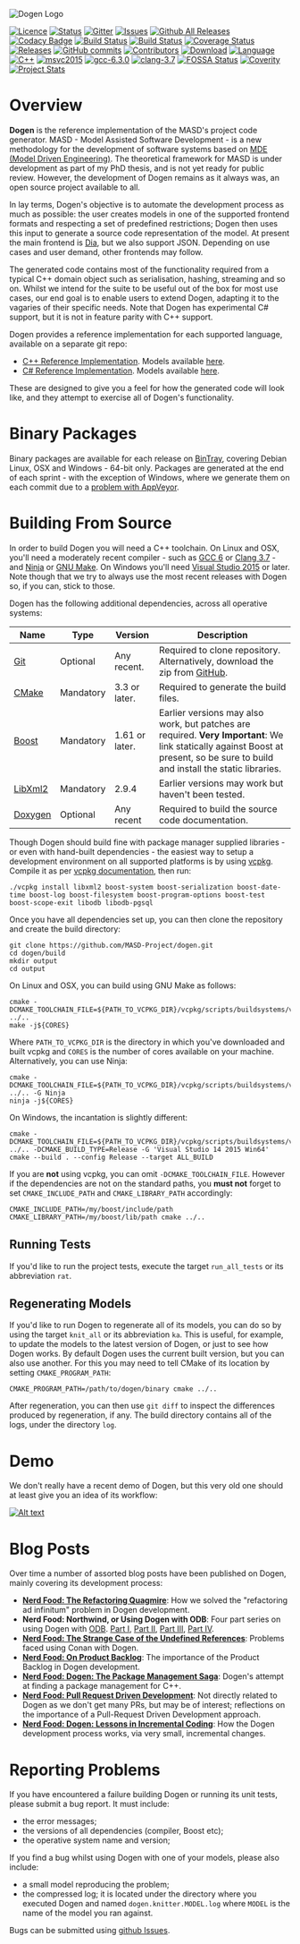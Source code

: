 ![Dogen Logo](https://raw.githubusercontent.com/MASD-Project/dogen/master/doc/images/new_logo_with_message.png)

[![Licence](https://img.shields.io/badge/license-GPL_3-green.svg?dummy)](https://raw.githubusercontent.com/MASD-Project/dogen/master/LICENCE)
[![Status](https://img.shields.io/badge/status-active-brightgreen.svg?style=flat)](https://github.com/MASD-Project/dogen/pulse/monthly)
[![Gitter](https://img.shields.io/gitter/room/nwjs/nw.js.svg)](https://gitter.im/MASD-Project/Lobby)
[![Issues](https://img.shields.io/github/issues/MASD-Project/dogen.svg)](https://github.com/MASD-Project/dogen/issues)
[![Github All Releases](https://img.shields.io/github/downloads/MASD-Project/dogen/total.svg)](https://github.com/MASD-Project/dogen/releases)
[![Codacy Badge](https://api.codacy.com/project/badge/Grade/5d7fca8ac9a64ea8b8d35bc8b0d534b5)](https://www.codacy.com/app/marco-craveiro/dogen?utm_source=github.com&utm_medium=referral&utm_content=MASD-Project/dogen&utm_campaign=badger)
[![Build Status](https://img.shields.io/travis/MASD-Project/dogen.svg?label=linux/osx)](https://travis-ci.org/MASD-Project/dogen)
[![Build Status](https://img.shields.io/appveyor/ci/mcraveiro/dogen.svg?label=windows)](https://ci.appveyor.com/project/mcraveiro/dogen)
[![Coverage Status](https://coveralls.io/repos/github/MASD-Project/dogen/badge.svg?branch=master)](https://coveralls.io/github/MASD-Project/dogen?branch=master)
[![Releases](https://img.shields.io/github/release/MASD-Project/dogen.svg)](https://github.com/MASD-Project/dogen/releases)
[![GitHub commits](https://img.shields.io/github/commits-since/MASD-Project/dogen/v1.0.08.svg)](https://github.com/MASD-Project/dogen/commits/master)
[![Contributors](https://img.shields.io/github/contributors/MASD-Project/dogen.svg)](https://github.com/MASD-Project/dogen/graphs/contributors)
[![Download](https://api.bintray.com/packages/masd-project/Dogen/dogen/images/download.svg?version=v1.0.08)](https://bintray.com/masd-project/Dogen/dogen/v1.0.08)
[![Language](https://img.shields.io/badge/language-c++-blue.svg)](https://www.openhub.net/p/dogen/analyses/latest/languages_summary)
[![C++](https://img.shields.io/badge/std-c++14-blue.svg)](https://en.wikipedia.org/wiki/C%2B%2B14)
[![msvc2015](https://img.shields.io/badge/MSVC-2015-ff69b4.svg)](https://visualstudio.microsoft.com/vs/older-downloads/)
[![gcc-6.3.0](https://img.shields.io/badge/GCC-6.3.0-ff69b4.svg)](https://www.gnu.org/software/gcc/gcc-6)
[![clang-3.7](https://img.shields.io/badge/CLANG-3.7-ff69b4.svg)](http://releases.llvm.org/3.7.0/tools/clang/docs/ReleaseNotes.html)
[![FOSSA Status](https://app.fossa.io/api/projects/git%2Bgithub.com%2FMASD-Project%2Fdogen.svg?type=shield)](https://app.fossa.io/projects/git%2Bgithub.com%2FMASD-Project%2Fdogen?ref=badge_shield)
[![Coverity](https://img.shields.io/coverity/scan/16865.svg)](https://scan.coverity.com/projects/masd-project-dogen)
[![Project Stats](https://www.openhub.net/p/dogen/widgets/project_thin_badge.gif)](https://www.openhub.net/p/dogen)

# Overview

**Dogen** is the reference implementation of the MASD's project code
generator. MASD - Model Assisted Software Development - is a new
methodology for the development of software systems based on [MDE
(Model Driven
Engineering)](https://en.wikipedia.org/wiki/Model-driven_engineering). The
theoretical framework for MASD is under development as part of my PhD
thesis, and is not yet ready for public review. However, the
development of Dogen remains as it always was, an open source project
available to all.

In lay terms, Dogen's objective is to automate the development process
as much as possible: the user creates models in one of the supported
frontend formats and respecting a set of predefined restrictions;
Dogen then uses this input to generate a source code representation of
the model. At present the main frontend is
[Dia](https://en.wikipedia.org/wiki/Dia_(software)), but we also
support JSON. Depending on use cases and user demand, other frontends
may follow.

The generated code contains most of the functionality required from a
typical C++ domain object such as serialisation, hashing, streaming
and so on. Whilst we intend for the suite to be useful out of the box
for most use cases, our end goal is to enable users to extend Dogen,
adapting it to the vagaries of their specific needs. Note that Dogen
has experimental C# support, but it is not in feature parity with C++
support.

Dogen provides a reference implementation for each supported language,
available on a separate git repo:

- [C++ Reference
  Implementation](https://github.com/MASD-Project/cpp_ref_impl). Models
  available [here](https://github.com/MASD-Project/cpp_ref_impl/tree/master/projects/models).
- [C# Reference
  Implementation](https://github.com/MASD-Project/csharp_ref_impl). Models
  available [here](https://github.com/MASD-Project/csharp_ref_impl/tree/master/Src/Models).

These are designed to give you a feel for how the generated code will
look like, and they attempt to exercise all of Dogen's functionality.

# Binary Packages

Binary packages are available for each release on
[BinTray](https://bintray.com/masd-project/Dogen/), covering Debian
Linux, OSX and Windows - 64-bit only. Packages are generated at the
end of each sprint - with the exception of Windows, where we generate
them on each commit due to a [problem with
AppVeyor](http://help.appveyor.com/discussions/problems/6209-build-is-not-triggered-for-tag).

# Building From Source

In order to build Dogen you will need a C++ toolchain. On Linux and
OSX, you'll need a moderately recent compiler - such as [GCC
6](https://www.gnu.org/software/gcc/gcc-6) or [Clang
3.7](https://www.gnu.org/software/gcc/gcc-6) - and
[Ninja](https://ninja-build.org/manual.html) or [GNU
Make](https://www.gnu.org/software/make/). On Windows you'll need
[Visual Studio
2015](https://visualstudio.microsoft.com/vs/older-downloads/) or
later. Note though that we try to always use the most recent releases
with Dogen so, if you can, stick to those.

Dogen has the following additional dependencies, across all operative systems:

| Name   | Type      | Version                | Description                             |
|--------|-----------|------------------------|-----------------------------------------|
| [Git](https://git-scm.com/)    | Optional  | Any recent.    | Required to clone repository. Alternatively, download the zip from [GitHub](https://github.com/MASD-Project/dogen).               |
| [CMake](https://cmake.org/)  | Mandatory | 3.3 or later.  | Required to generate the build files.   |
| [Boost](https://boost.org)  | Mandatory | 1.61 or later. | Earlier versions may also work, but patches are required. **Very Important**: We link statically against Boost at present, so be sure to build and install the static libraries.|
| [LibXml2](http://xmlsoft.org/) | Mandatory | 2.9.4 | Earlier versions may work but haven't been tested.|
| [Doxygen](http://www.doxygen.nl/) | Optional | Any recent | Required to build the source code documentation. |

Though Dogen should build fine with package manager supplied
libraries - or even with hand-built dependencies - the easiest way to
setup a development environment on all supported platforms is by using
[vcpkg](https://github.com/Microsoft/vcpkg). Compile it as per [vcpkg
documentation](https://github.com/Microsoft/vcpkg/blob/master/README.md),
then run:

```
./vcpkg install libxml2 boost-system boost-serialization boost-date-time boost-log boost-filesystem boost-program-options boost-test boost-scope-exit libodb libodb-pgsql
```
Once you have all dependencies set up, you can then
clone the repository and create the build directory:

```
git clone https://github.com/MASD-Project/dogen.git
cd dogen/build
mkdir output
cd output
```

On Linux and OSX, you can build using GNU Make as follows:

```
cmake -DCMAKE_TOOLCHAIN_FILE=${PATH_TO_VCPKG_DIR}/vcpkg/scripts/buildsystems/vcpkg.cmake ../..
make -j${CORES}
```

Where ```PATH_TO_VCPKG_DIR``` is the directory in which you've
downloaded and built vcpkg and ```CORES``` is the number of cores
available on your machine. Alternatively, you can use Ninja:

```
cmake -DCMAKE_TOOLCHAIN_FILE=${PATH_TO_VCPKG_DIR}/vcpkg/scripts/buildsystems/vcpkg.cmake ../.. -G Ninja
ninja -j${CORES}
```

On Windows, the incantation is slightly different:

```
cmake -DCMAKE_TOOLCHAIN_FILE=${PATH_TO_VCPKG_DIR}/vcpkg/scripts/buildsystems/vcpkg.cmake ../.. -DCMAKE_BUILD_TYPE=Release -G 'Visual Studio 14 2015 Win64'
cmake --build . --config Release --target ALL_BUILD
```

If you are **not** using vcpkg, you can omit
```-DCMAKE_TOOLCHAIN_FILE```. However if the dependencies are not on
the standard paths, you **must not** forget to set ```CMAKE_INCLUDE_PATH``` and ```CMAKE_LIBRARY_PATH```
accordingly:

```
CMAKE_INCLUDE_PATH=/my/boost/include/path CMAKE_LIBRARY_PATH=/my/boost/lib/path cmake ../..
```

## Running Tests

If you'd like to run the project tests, execute the target
```run_all_tests``` or its abbreviation ```rat```.

## Regenerating Models

If you'd like to run Dogen to regenerate all of its models, you can do
so by using the target ```knit_all``` or its abbreviation
```ka```. This is useful, for example, to update the models to the
latest version of Dogen, or just to see how Dogen works. By default
Dogen uses the current built version, but you can also use
another. For this you may need to tell CMake of its location by
setting ```CMAKE_PROGRAM_PATH```:

```
CMAKE_PROGRAM_PATH=/path/to/dogen/binary cmake ../..
```

After regeneration, you can then use ```git diff``` to inspect the
differences produced by regeneration, if any. The build directory
contains all of the logs, under the directory ```log```.

# Demo

We don't really have a recent demo of Dogen, but this very old one
should at least give you an idea of its workflow:

[![Alt text](https://img.youtube.com/vi/Z7k8qbImXkU/0.jpg)](https://youtu.be/Z7k8qbImXkU)

# Blog Posts

Over time a number of assorted blog posts have been published on
Dogen, mainly covering its development process:

- **[Nerd Food: The Refactoring Quagmire](https://mcraveiro.blogspot.co.uk/2018/01/nerd-food-refactoring-quagmire.html)**: How we solved the "refactoring ad infinitum" problem in Dogen development.
- **Nerd Food: Northwind, or Using Dogen with ODB**: Four part series on using Dogen with [ODB](https://www.codesynthesis.com/products/odb/). [Part I](http://mcraveiro.blogspot.co.uk/2017/02/nerd-food-northwind-or-using-dogen-with.html), [Part II](http://mcraveiro.blogspot.co.uk/2017/02/nerd-food-northwind-or-using-dogen-with_24.html), [Part III](http://mcraveiro.blogspot.co.uk/2017/03/nerd-food-northwind-or-using-dogen-with.html), [Part IV](http://mcraveiro.blogspot.co.uk/2017/03/nerd-food-northwind-or-using-dogen-with_25.html).
- **[Nerd Food: The Strange Case of the Undefined References](http://mcraveiro.blogspot.co.uk/2016/06/nerd-food-strange-case-of-undefined.html)**: Problems faced using Conan with Dogen.
- **[Nerd Food: On Product Backlog](http://mcraveiro.blogspot.co.uk/2016/01/nerd-food-on-product-backlogs.html)**: The importance of the Product Backlog in Dogen development.
- **[Nerd Food: Dogen: The Package Management Saga](http://mcraveiro.blogspot.co.uk/2015/12/nerd-food-dogen-package-management-saga.html)**: Dogen's attempt at finding a package management for C++.
- **[Nerd Food: Pull Request Driven Development](http://mcraveiro.blogspot.co.uk/2015/12/nerd-food-pull-request-driven.html)**: Not directly related to Dogen as we don't get many PRs, but may be of interest; reflections on the importance of a Pull-Request Driven Development approach.
- **[Nerd Food: Dogen: Lessons in Incremental Coding](http://mcraveiro.blogspot.co.uk/2014/09/nerd-food-dogen-lessons-in-incremental.html)**: How the Dogen development process works, via very small, incremental changes.

# Reporting Problems

If you have encountered a failure building Dogen or running its unit
tests, please submit a bug report. It must include:

- the error messages;
- the versions of all dependencies (compiler, Boost etc);
- the operative system name and version;

If you find a bug whilst using Dogen with one of your models, please
also include:

- a small model reproducing the problem;
- the compressed log; it is located under the directory where you
  executed Dogen and named ```dogen.knitter.MODEL.log``` where
  ```MODEL``` is the name of the model you ran against.

Bugs can be submitted
using [github Issues](https://github.com/MASD-Project/dogen/issues).
